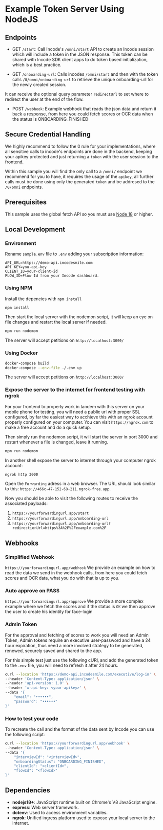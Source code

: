 # Example Token Server Using NodeJS

## Endpoints

- GET `/start`: Call Incode's `/omni/start` API to create an Incode session which will include a token in the JSON response.  This token can be shared with Incode SDK client apps to do token based initialization, which is a best practice.

- GET `/onboarding-url`: Calls incodes `/omni/start` and then with the token calls `/0/omni/onboarding-url` to retrieve the unique onboarding-url for the newly created session.

It can receive the optional query parameter `redirectUrl` to set where to redirect the user at the end of the flow.

- POST `/webhook`: Example webhook that reads the json data and return it back a response, from here you could fetch scores or OCR data when the status is ONBOARDING_FINISHED

## Secure Credential Handling
We highly recommend to follow the 0 rule for your implementations, where all sensitive calls to incode's endpoints are done in the backend, keeping your apikey protected and just returning a `token` with the user session to the frontend.

Within this sample you will find the only call to a `/omni/` endpoint we recommend for you to have, it requires the usage of the `apikey`, all further calls must be done using only the generated `token` and be addresed to the `/0/omni` endpoints. 

## Prerequisites
This sample uses the global fetch API so you must use [Node 18](https://nodejs.org/en) or higher.

## Local Development

### Environment
Rename `sample.env` file to `.env` adding your subscription information:

```env
API_URL=https://demo-api.incodesmile.com
API_KEY=you-api-key
CLIENT_ID=your-client-id
FLOW_ID=Flow Id from your Incode dashboard.
```

### Using NPM
Install the depencies with `npm install` 
```bash
npm install
```

Then start the local server with the nodemon script, it will keep an eye on file changes and restart the local server if needed.
```bash
npm run nodemon
```

The server will accept petitions on `http://localhost:3000/`

### Using Docker

```bash
docker-compose build
docker-compose --env-file ./.env up
```

The server will accept petitions on `http://localhost:3000/`

### Expose the server to the internet for frontend testing with ngrok
For your frontend to properly work in tandem with this server on your mobile phone for testing, you will need a public url with proper SSL configured, by far the easiest way to acchieve this with an ngrok account properly configured on your computer. You can visit `https://ngrok.com` to make a free account and do a quick setup.

Then simply run the nodemon script, it will start the server in port 3000 and restart whenever a file is changed, leave it running.

```bash
npm run nodemon
```

In another shell expose the server to internet through your computer ngrok account:

```bash
ngrok http 3000
```

Open the `Forwarding` adress in a web browser. The URL should look similar to this: `https://466c-47-152-68-211.ngrok-free.app`.

Now you should be able to visit the following routes to receive the associated payloads:
1. `https://yourforwardingurl.app/start`
2. `https://yourforwardingurl.app/onboarding-url`
3. `https://yourforwardingurl.app/onboarding-url?redirectionUrl=https%3A%2F%2Fexample.com%2F`

## Webhooks

### Simplified Webhook
`https://yourforwardingurl.app/webhook`
We provide an example on how to read the data we send in the webhook calls, from here you could
fetch scores and OCR data, what you do with that is up to you.

### Auto approve on PASS
`https://yourforwardingurl.app/approve`
We provide a more complex example where we fetch the scores and if the status is `OK` we then
approve the user to create his identity for face-login

### Admin Token
For the approval and fetching of scores to work you will need an Admin Token, Admin tokens
require an executive user-password and have a 24 hour expiration, thus need a
more involved strategy to be generated, renewed, securely saved and shared to the app.

For this simple test just use the following cURl, and add the generated token to the `.env` file,
you will need to refresh it after 24 hours.

```bash
curl --location 'https://demo-api.incodesmile.com/executive/log-in' \
--header 'Content-Type: application/json' \
--header 'api-version: 1.0' \
--header 'x-api-key: <your-apikey>' \
--data '{
    "email": "••••••",
    "password": "••••••"
}'
```

### How to test your code
To recreate the call and the format of the data sent by Incode you can use the following script:

```bash
curl --location 'https://yourforwardingurl.app/webhook' \
--header 'Content-Type: application/json' \
--data '{
    "interviewId": "<interviewId>",
    "onboardingStatus": "ONBOARDING_FINISHED",
    "clientId": "<clientId>",
    "flowId": "<flowId>"
}'
```

## Dependencies

* **nodejs18+**: JavaScript runtime built on Chrome's V8 JavaScript engine.
* **express**: Web server framework.
* **dotenv**: Used to access environment variables.
* **ngrok**: Unified ingress platform used to expose your local server to the internet.